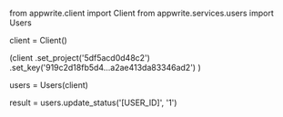 from appwrite.client import Client
from appwrite.services.users import Users

client = Client()

(client
  .set_project('5df5acd0d48c2')
  .set_key('919c2d18fb5d4...a2ae413da83346ad2')
)

users = Users(client)

result = users.update_status('[USER_ID]', '1')
